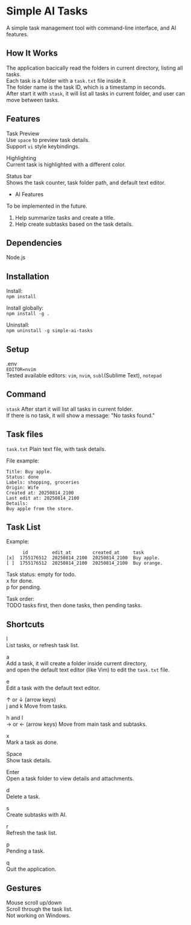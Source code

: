
Simple AI Tasks
===============


A simple task management tool with command-line interface, and AI features.  


How It Works
------------

The application bacically read the folders in current directory, listing all tasks.  
Each task is a folder with a `task.txt` file inside it.  
The folder name is the task ID, which is a timestamp in seconds.  
After start it with `stask`, it will list all tasks in current folder, and user can move between tasks.  


Features
--------

Task Preview  
Use `space` to preview task details.  
Support `vi` style keybindings.  

Highlighting  
Current task is highlighted with a different color.

Status bar  
Shows the task counter, task folder path, and default text editor.  

* AI Features

To be implemented in the future.  
1. Help summarize tasks and create a title.  
2. Help create subtasks based on the task details.  


Dependencies
------------

Node.js


Installation
------------

Install:  
`npm install`  

Install globally:  
`npm install -g .`

Uninstall:  
`npm uninstall -g simple-ai-tasks`


Setup
-----

.env  
`EDITOR=nvim`  
Tested available editors: `vim`, `nvim`, `subl`(Sublime Text), `notepad`  


Command
-------

`stask`
After start it will list all tasks in current folder.  
If there is no task, it will show a message: "No tasks found."


Task files
----------

`task.txt`
Plain text file, with task details.

File example:
```
Title: Buy apple.
Status: done
Labels: shopping, groceries
Origin: Wife
Created at: 20250814_2100
Last edit at: 20250814_2100
Details:
Buy apple from the store.
```


Task List
---------

Example:  
```
      id         edit_at        created_at     task
[x]  1755176512  20250814_2100  20250814_2100  Buy apple.   
[ ]  1755176512  20250814_2100  20250814_2100  Buy orange.  
```

Task status:
empty for todo.  
x for done.  
p for pending.  

Task order:  
TODO tasks first, then done tasks, then pending tasks.


Shortcuts
---------

l  
List tasks, or refresh task list.  

a  
Add a task, it will create a folder inside current directory,  
and open the default text editor (like Vim) to edit the `task.txt` file.  

e  
Edit a task with the default text editor.  

↑ or ↓ (arrow keys)  
j and k
Move from tasks.  

h and l  
→ or ← (arrow keys)
Move from main task and subtasks.  

x  
Mark a task as done.  

Space  
Show task details.  

Enter  
Open a task folder to view details and attachments.  

d  
Delete a task.  

s  
Create subtasks with AI.  

r  
Refresh the task list.  

p  
Pending a task.  

q  
Quit the application.  


Gestures
--------

Mouse scroll up/down  
Scroll through the task list.  
Not working on Windows.  